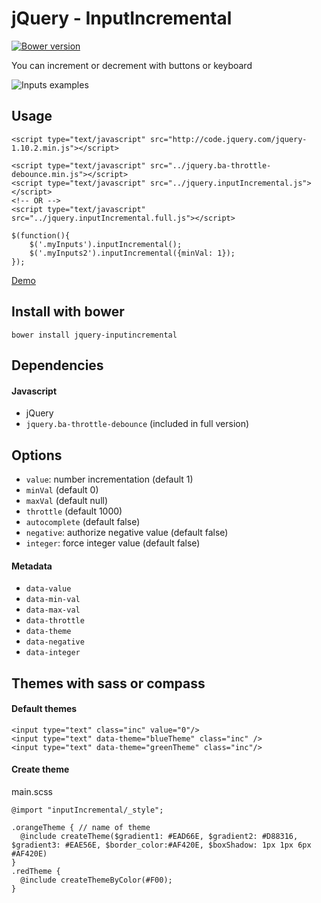 # jQuery - InputIncremental
[![Bower version](https://img.shields.io/bower/v/jquery-inputincremental.svg?style=flat)](http://bower.io/search/?q=jquery-inputincremental)

You can increment or decrement with buttons or keyboard

![Inputs examples](http://fridus.github.io/jQuery-InputIncremental/images/example.png "Examples")

## Usage
```
<script type="text/javascript" src="http://code.jquery.com/jquery-1.10.2.min.js"></script>

<script type="text/javascript" src="../jquery.ba-throttle-debounce.min.js"></script>
<script type="text/javascript" src="../jquery.inputIncremental.js"></script>
<!-- OR -->
<script type="text/javascript" src="../jquery.inputIncremental.full.js"></script>
```
```
$(function(){
    $('.myInputs').inputIncremental();
    $('.myInputs2').inputIncremental({minVal: 1});
});
```
[Demo](http://fridus.github.io/jQuery-InputIncremental)

## Install with bower
```
bower install jquery-inputincremental
```

## Dependencies

#### Javascript

- jQuery
- `jquery.ba-throttle-debounce` (included in full version)

## Options

- `value`: number incrementation (default 1)
- `minVal` (default 0)
- `maxVal` (default null)
- `throttle` (default 1000)
- `autocomplete` (default false)
- `negative`: authorize negative value (default false)
- `integer`: force integer value (default false)

#### Metadata
- `data-value`
- `data-min-val`
- `data-max-val`
- `data-throttle`
- `data-theme`
- `data-negative`
- `data-integer`

## Themes with sass or compass

#### Default themes

```
<input type="text" class="inc" value="0"/>
<input type="text" data-theme="blueTheme" class="inc" />
<input type="text" data-theme="greenTheme" class="inc"/>
```

#### Create theme

main.scss
```
@import "inputIncremental/_style";

.orangeTheme { // name of theme
  @include createTheme($gradient1: #EAD66E, $gradient2: #D88316, $gradient3: #EAE56E, $border_color:#AF420E, $boxShadow: 1px 1px 6px #AF420E)
}
.redTheme {
  @include createThemeByColor(#F00);
}
```

